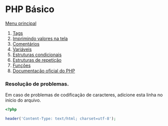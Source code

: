 # PHP Básico

[Menu principal](https://github.com/operandbr/operand-is-cool/blob/master/README.md)

1. [Tags](https://github.com/operandbr/operand-is-cool/blob/master/PHP-basico/Tags.md)
2. [Imprimindo valores na tela](https://github.com/operandbr/operand-is-cool/blob/master/PHP-basico/ImprimindoEmTela.md)
3. [Comentários](https://github.com/operandbr/operand-is-cool/blob/master/PHP-basico/Comentarios.md)
4. [Variáveis](https://github.com/operandbr/operand-is-cool/blob/master/PHP-basico/Variaveis.md)
5. [Estruturas condicionais](https://github.com/operandbr/operand-is-cool/blob/master/PHP-basico/EstruturasCondicionais.md)
6. [Estruturas de repetição](https://github.com/operandbr/operand-is-cool/blob/master/PHP-basico/EstruturasRepeticao.md)
7. [Funções](https://github.com/operandbr/operand-is-cool/blob/master/PHP-basico/Funcoes.md)
8. [Documentação oficial do PHP](http://php.net/)

### Resolução de problemas.

Em caso de problemas de codificação de caracteres, adicione esta linha no início do arquivo.
```php
<?php

header('Content-Type: text/html; charset=utf-8');
```
